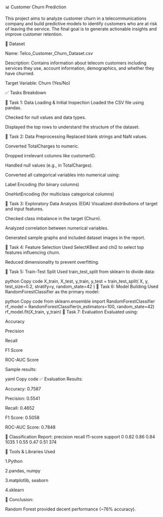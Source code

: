 📊 Customer Churn Prediction

This project aims to analyze customer churn in a telecommunications company and build predictive models to identify customers who are at risk of leaving the service. The final goal is to generate actionable insights and improve customer retention.

📁 Dataset

Name: Telco_Customer_Churn_Dataset.csv


Description: Contains information about telecom customers including services they use, account information, demographics, and whether they have churned.


Target Variable: Churn (Yes/No)


✅ Tasks Breakdown

🔹 Task 1: Data Loading & Initial Inspection
Loaded the CSV file using pandas.

Checked for null values and data types.

Displayed the top rows to understand the structure of the dataset.

🔹 Task 2: Data Preprocessing
Replaced blank strings and NaN values.

Converted TotalCharges to numeric.

Dropped irrelevant columns like customerID.

Handled null values (e.g., in TotalCharges).

Converted all categorical variables into numerical using:

Label Encoding (for binary columns)

OneHotEncoding (for multiclass categorical columns)

🔹 Task 3: Exploratory Data Analysis (EDA)
Visualized distributions of target and input features.

Checked class imbalance in the target (Churn).

Analyzed correlation between numerical variables.

Generated sample graphs and included dataset images in the report.

🔹 Task 4: Feature Selection
Used SelectKBest and chi2 to select top features influencing churn.

Reduced dimensionality to prevent overfitting.

🔹 Task 5: Train-Test Split
Used train_test_split from sklearn to divide data:

python
Copy code
X_train, X_test, y_train, y_test = train_test_split(
    X, y, test_size=0.2, stratify=y, random_state=42
)
🔹 Task 6: Model Building
Used RandomForestClassifier as the primary model:

python
Copy code
from sklearn.ensemble import RandomForestClassifier
rf_model = RandomForestClassifier(n_estimators=100, random_state=42)
rf_model.fit(X_train, y_train)
🔹 Task 7: Evaluation
Evaluated using:

Accuracy

Precision

Recall

F1 Score

ROC-AUC Score

Sample results:

yaml
Copy code
✅ Evaluation Results:

Accuracy: 0.7587

Precision: 0.5541

Recall: 0.4652

F1 Score: 0.5058

ROC-AUC Score: 0.7848


📄 Classification Report:
              precision    recall  f1-score   support
          0       0.82      0.86      0.84      1035
          1       0.55      0.47      0.51       374

🧠 Tools & Libraries Used

1.Python

2.pandas, numpy

3.matplotlib, seaborn

4.sklearn


📌 Conclusion:

Random Forest provided decent performance (~76% accuracy).

